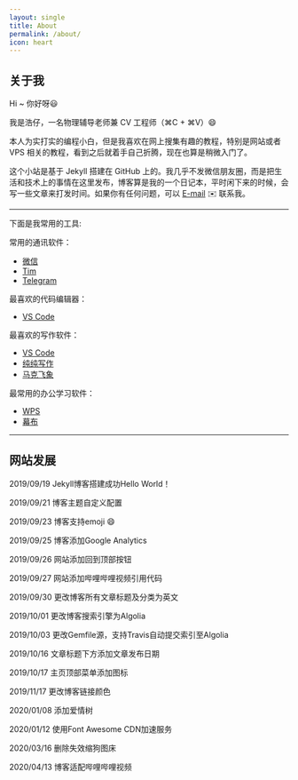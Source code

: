 ```yaml
---
layout: single
title: About
permalink: /about/
icon: heart
---
```


## 关于我
Hi ~ 你好呀:smiley:

我是浩仔，一名物理辅导老师兼 CV 工程师（⌘C + ⌘V）:smile:

本人为实打实的编程小白，但是我喜欢在网上搜集有趣的教程，特别是网站或者 VPS 相关的教程，看到之后就着手自己折腾，现在也算是稍微入门了。

这个小站是基于 Jekyll 搭建在 GitHub 上的。我几乎不发微信朋友圈，而是把生活和技术上的事情在这里发布，博客算是我的一个日记本，平时闲下来的时候，会写一些文章来打发时间。如果你有任何问题，可以 [E-mail](mailto:xuhao0347@gmail.com) :envelope: 联系我。

-------------

下面是我常用的工具:

常用的通讯软件：
- [微信](https://weixin.qq.com/)
- [Tim](https://tim.qq.com/)
- [Telegram](https://telegram.org/)

最喜欢的代码编辑器：
- [VS Code](https://code.visualstudio.com/)

最喜欢的写作软件：
- [VS Code](https://code.visualstudio.com/)
- [纯纯写作](https://writer.drakeet.com/)
- [马克飞象](https://maxiang.io/)

最常用的办公学习软件：
- [WPS](https://www.wps.cn/)
- [幕布](https://mubu.com/)

------------

## 网站发展


2019/09/19 Jekyll博客搭建成功Hello World！

2019/09/21 博客主题自定义配置

2019/09/23 博客支持emoji :smile:

2019/09/25 博客添加Google Analytics

2019/09/26 网站添加回到顶部按钮

2019/09/27 网站添加哔哩哔哩视频引用代码

2019/09/30 更改博客所有文章标题及分类为英文

2019/10/01 更改博客搜索引擎为Algolia

2019/10/03 更改Gemfile源，支持Travis自动提交索引至Algolia

2019/10/16 文章标题下方添加文章发布日期

2019/10/17 主页顶部菜单添加图标

2019/11/17 更改博客链接颜色

2020/01/08 添加爱情树

2020/01/12 使用Font Awesome CDN加速服务

2020/03/16 删除失效缩狗图床

2020/04/13 博客适配哔哩哔哩视频